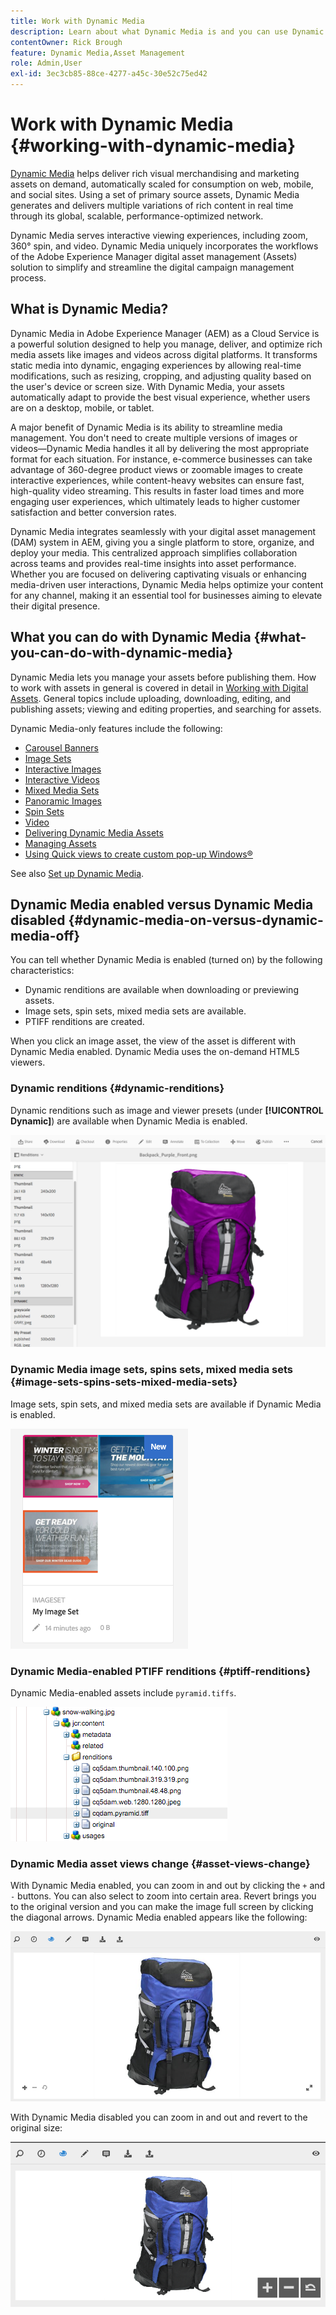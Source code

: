 ```yaml
---
title: Work with Dynamic Media
description: Learn about what Dynamic Media is and you can use Dynamic Media to deliver assets for consumption on web, mobile, and social sites.
contentOwner: Rick Brough
feature: Dynamic Media,Asset Management
role: Admin,User
exl-id: 3ec3cb85-88ce-4277-a45c-30e52c75ed42
---
```

# Work with Dynamic Media {#working-with-dynamic-media}

[Dynamic Media](https://business.adobe.com/products/experience-manager/assets/dynamic-media.html) helps deliver rich visual merchandising and marketing assets on demand, automatically scaled for consumption on web, mobile, and social sites. Using a set of primary source assets, Dynamic Media generates and delivers multiple variations of rich content in real time through its global, scalable, performance-optimized network.

Dynamic Media serves interactive viewing experiences, including zoom, 360° spin, and video. Dynamic Media uniquely incorporates the workflows of the Adobe Experience Manager digital asset management (Assets) solution to simplify and streamline the digital campaign management process.

<!-- >[!NOTE]
>
>A Community article is available on [Working with Adobe Experience Manager and Dynamic Media](https://helpx.adobe.com/experience-manager/using/aem_dynamic_media.html). -->

## What is Dynamic Media?

Dynamic Media in Adobe Experience Manager (AEM) as a Cloud Service is a powerful solution designed to help you manage, deliver, and optimize rich media assets like images and videos across digital platforms. It transforms static media into dynamic, engaging experiences by allowing real-time modifications, such as resizing, cropping, and adjusting quality based on the user's device or screen size. With Dynamic Media, your assets automatically adapt to provide the best visual experience, whether users are on a desktop, mobile, or tablet.

A major benefit of Dynamic Media is its ability to streamline media management. You don't need to create multiple versions of images or videos—Dynamic Media handles it all by delivering the most appropriate format for each situation. For instance, e-commerce businesses can take advantage of 360-degree product views or zoomable images to create interactive experiences, while content-heavy websites can ensure fast, high-quality video streaming. This results in faster load times and more engaging user experiences, which ultimately leads to higher customer satisfaction and better conversion rates.

Dynamic Media integrates seamlessly with your digital asset management (DAM) system in AEM, giving you a single platform to store, organize, and deploy your media. This centralized approach simplifies collaboration across teams and provides real-time insights into asset performance. Whether you are focused on delivering captivating visuals or enhancing media-driven user interactions, Dynamic Media helps optimize your content for any channel, making it an essential tool for businesses aiming to elevate their digital presence.

## What you can do with Dynamic Media {#what-you-can-do-with-dynamic-media}

Dynamic Media lets you manage your assets before publishing them. How to work with assets in general is covered in detail in [Working with Digital Assets](/help/assets/manage-digital-assets.md). General topics include uploading, downloading, editing, and publishing assets; viewing and editing properties, and searching for assets.

Dynamic Media-only features include the following:

* [Carousel Banners](carousel-banners.md)
* [Image Sets](image-sets.md)
* [Interactive Images](interactive-images.md)
* [Interactive Videos](interactive-videos.md)
* [Mixed Media Sets](mixed-media-sets.md)
* [Panoramic Images](panoramic-images.md)
* [Spin Sets](spin-sets.md)
* [Video](video.md)
* [Delivering Dynamic Media Assets](delivering-dynamic-media-assets.md)
* [Managing Assets](managing-assets.md)
* [Using Quick views to create custom pop-up Windows&reg;](custom-pop-ups.md)

See also [Set up Dynamic Media](administering-dynamic-media.md).

<!-- 

OBSOLETE UNTIL INTEGRATING SCENE7 TOPIC GETS A MAJOR UPDATE
>[!NOTE]
>
>To understand the differences between using Dynamic Media and integrating Dynamic Media Classic with AEM, see [Dynamic Media Classic integration versus Dynamic Media](/help/sites-cloud/administering/integrating-scene7.md#aem-scene-integration-versus-dynamic-media).

-->

## Dynamic Media enabled versus Dynamic Media disabled {#dynamic-media-on-versus-dynamic-media-off}

You can tell whether Dynamic Media is enabled (turned on) by the following characteristics:

* Dynamic renditions are available when downloading or previewing assets.
* Image sets, spin sets, mixed media sets are available.
* PTIFF renditions are created.

When you click an image asset, the view of the asset is different with Dynamic Media enabled. Dynamic Media uses the on-demand HTML5 viewers.

### Dynamic renditions {#dynamic-renditions}

Dynamic renditions such as image and viewer presets (under **[!UICONTROL Dynamic]**) are available when Dynamic Media is enabled.

![chlimage_1-358](assets/chlimage_1-358.png)

### Dynamic Media image sets, spins sets, mixed media sets {#image-sets-spins-sets-mixed-media-sets}

Image sets, spin sets, and mixed media sets are available if Dynamic Media is enabled.

![chlimage_1-359](assets/chlimage_1-359.png)

### Dynamic Media-enabled PTIFF renditions {#ptiff-renditions}

Dynamic Media-enabled assets include `pyramid.tiffs`.

![chlimage_1-360](assets/chlimage_1-360.png)

### Dynamic Media asset views change {#asset-views-change}

With Dynamic Media enabled, you can zoom in and out by clicking the `+` and `-` buttons. You can also select to zoom into certain area. Revert brings you to the original version and you can make the image full screen by clicking the diagonal arrows. Dynamic Media enabled appears like the following:

![chlimage_1-361](assets/chlimage_1-361.png)

With Dynamic Media disabled you can zoom in and out and revert to the original size:

![chlimage_1-362](assets/chlimage_1-362.png)
